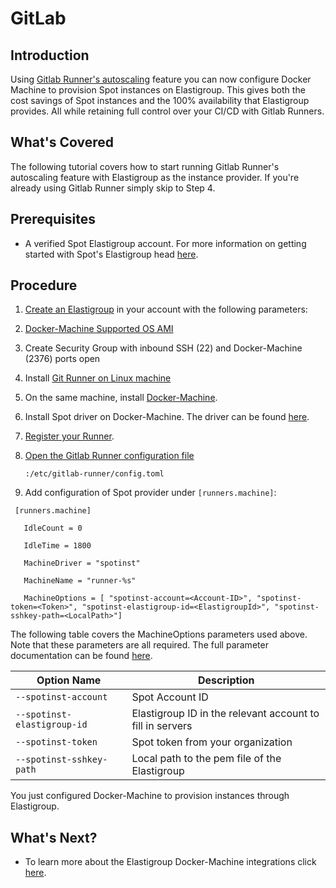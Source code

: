 # GitLab

## Introduction

Using [Gitlab Runner's autoscaling](https://docs.gitlab.com/runner/executors/docker_machine.html) feature you can now configure Docker Machine to provision Spot instances on Elastigroup. This gives both the cost savings of Spot instances and the 100% availability that Elastigroup provides. All while retaining full control over your CI/CD with Gitlab Runners.

## What's Covered

The following tutorial covers how to start running Gitlab Runner's autoscaling feature with Elastigroup as the instance provider. If you're already using Gitlab Runner simply skip to Step 4.

## Prerequisites

- A verified Spot Elastigroup account. For more information on getting started with Spot's Elastigroup head [here](https://spot.io/products/elastigroup/).

## Procedure

1. [Create an Elastigroup](elastigroup/tutorials/elastigroup-tasks/create-an-elastigroup-from-scratch) in your account with the following parameters:
2. [Docker-Machine Supported OS AMI](https://docs.docker.com/machine/drivers/os-base/)
3. Create Security Group with inbound SSH (22) and Docker-Machine (2376) ports open
4. Install [Git Runner on Linux machine](https://docs.gitlab.com/runner/install/index.html)
5. On the same machine, install [Docker-Machine](https://docs.docker.com/machine/install-machine/).
6. Install Spot driver on Docker-Machine. The driver can be found [here](https://github.com/spotinst/docker-machine-driver-spotinst/releases).
7. [Register your Runner](https://docs.gitlab.com/runner/register/index.html#gnu-linux).
8. [Open the Gitlab Runner configuration file](https://docs.gitlab.com/runner/configuration/advanced-configuration.html)

   `:/etc/gitlab-runner/config.toml`

9. Add configuration of Spot provider under `[runners.machine]`:

```
 [runners.machine]

   IdleCount = 0

   IdleTime = 1800

   MachineDriver = "spotinst"

   MachineName = "runner-%s"

   MachineOptions = [ "spotinst-account=<Account-ID>", "spotinst-token=<Token>", "spotinst-elastigroup-id=<ElastigroupId>", "spotinst-sshkey-path=<LocalPath>"]
```

The following table covers the MachineOptions parameters used above. Note that these parameters are all required. The full parameter documentation can be found [here](https://github.com/spotinst/docker-machine-driver-spotinst).

| **Option Name**             | **Description**                                           |
| --------------------------- | --------------------------------------------------------- |
| `--spotinst-account`        | Spot Account ID                                           |
| `--spotinst-elastigroup-id` | Elastigroup ID in the relevant account to fill in servers |
| `--spotinst-token`          | Spot token from your organization                         |
| `--spotinst-sshkey-path`    | Local path to the pem file of the Elastigroup             |

You just configured Docker-Machine to provision instances through Elastigroup.

## What's Next?

- To learn more about the Elastigroup Docker-Machine integrations click [here](https://github.com/spotinst/docker-machine-driver-spotinst).
